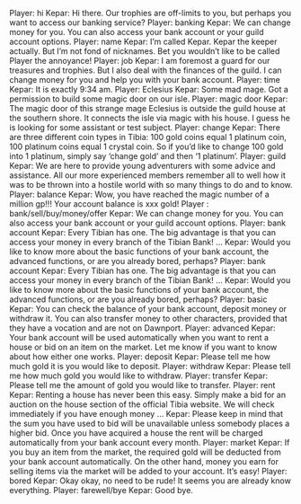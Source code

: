 Player: hi
Kepar: Hi there. Our trophies are off-limits to you, but perhaps you want to access our banking service?
Player: banking
Kepar: We can change money for you. You can also access your bank account or your guild account options.
Player: name
Kepar: I’m called Kepar. Kepar the keeper actually. But I’m not fond of nicknames. Bet you wouldn’t like to be called Player the annoyance!
Player: job
Kepar: I am foremost a guard for our treasures and trophies. But I also deal with the finances of the guild. I can change money for you and help you with your bank account.
Player: time
Kepar: It is exactly 9:34 am.
Player: Eclesius
Kepar: Some mad mage. Got a permission to build some magic door on our isle.
Player: magic door
Kepar: The magic door of this strange mage Eclesius is outside the guild house at the southern shore. It connects the isle via magic with his house. I guess he is looking for some assistant or test subject.
Player: change
Kepar: There are three different coin types in Tibia: 100 gold coins equal 1 platinum coin, 100 platinum coins equal 1 crystal coin. So if you’d like to change 100 gold into 1 platinum, simply say ‘change gold’ and then ‘1 platinum’.
Player: guild
Kepar: We are here to provide young adventurers with some advice and assistance. All our more experienced members remember all to well how it was to be thrown into a hostile world with so many things to do and to know.
Player: balance
Kepar: Wow, you have reached the magic number of a million gp!!! Your account balance is xxx gold!
Player : bank/sell/buy/money/offer
Kepar: We can change money for you. You can also access your bank account or your guild account options.
Player: bank account
Kepar: Every Tibian has one. The big advantage is that you can access your money in every branch of the Tibian Bank! …
Kepar: Would you like to know more about the basic functions of your bank account, the advanced functions, or are you already bored, perhaps?
Player: bank account
Kepar: Every Tibian has one. The big advantage is that you can access your money in every branch of the Tibian Bank! …
Kepar: Would you like to know more about the basic functions of your bank account, the advanced functions, or are you already bored, perhaps?
Player: basic
Kepar: You can check the balance of your bank account, deposit money or withdraw it. You can also transfer money to other characters, provided that they have a vocation and are not on Dawnport.
Player: advanced
Kepar: Your bank account will be used automatically when you want to rent a house or bid on an item on the market. Let me know if you want to know about how either one works.
Player: deposit
Kepar: Please tell me how much gold it is you would like to deposit.
Player: withdraw
Kepar: Please tell me how much gold you would like to withdraw.
Player: transfer
Kepar: Please tell me the amount of gold you would like to transfer.
Player: rent
Kepar: Renting a house has never been this easy. Simply make a bid for an auction on the house section of the official Tibia website. We will check immediately if you have enough money …
Kepar: Please keep in mind that the sum you have used to bid will be unavailable unless somebody places a higher bid. Once you have acquired a house the rent will be charged automatically from your bank account every month.
Player: market
Kepar: If you buy an item from the market, the required gold will be deducted from your bank account automatically. On the other hand, money you earn for selling items via the market will be added to your account. It’s easy!
Player: bored
Kepar: Okay okay, no need to be rude! It seems you are already know everything.
Player: farewell/bye
Kepar: Good bye.